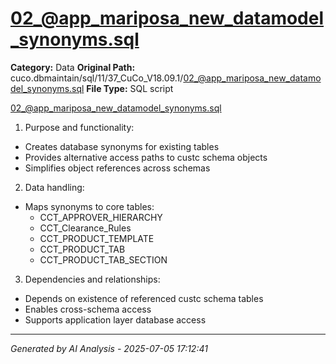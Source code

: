 # 02_@app_mariposa_new_datamodel_synonyms.sql

**Category:** Data
**Original Path:** cuco.dbmaintain/sql/11/37_CuCo_V18.09.1/02_@app_mariposa_new_datamodel_synonyms.sql
**File Type:** SQL script

02_@app_mariposa_new_datamodel_synonyms.sql
1. Purpose and functionality:
- Creates database synonyms for existing tables
- Provides alternative access paths to custc schema objects
- Simplifies object references across schemas

2. Data handling:
- Maps synonyms to core tables:
  - CCT_APPROVER_HIERARCHY
  - CCT_Clearance_Rules
  - CCT_PRODUCT_TEMPLATE
  - CCT_PRODUCT_TAB
  - CCT_PRODUCT_TAB_SECTION

3. Dependencies and relationships:
- Depends on existence of referenced custc schema tables
- Enables cross-schema access
- Supports application layer database access

---
*Generated by AI Analysis - 2025-07-05 17:12:41*
